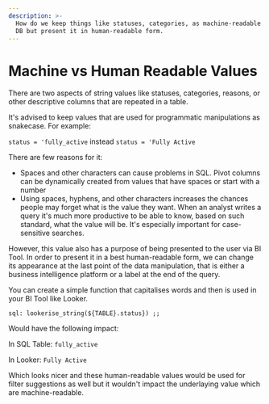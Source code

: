 ```yaml
---
description: >-
  How do we keep things like statuses, categories, as machine-readable values in
  DB but present it in human-readable form.
---
```


# Machine vs Human Readable Values

There are two aspects of string values like statuses, categories, reasons, or other descriptive columns that are repeated in a table.

It's advised to keep values that are used for programmatic manipulations as snakecase. For example:

`status = 'fully_active` instead `status = 'Fully Active`

There are few reasons for it:

* Spaces and other characters can cause problems in SQL. Pivot columns can be dynamically created from values that have spaces or start with a number
* Using spaces, hyphens, and other characters increases the chances people may forget what is the value they want. When an analyst writes a query it's much more productive to be able to know, based on such standard, what the value will be. It's especially important for case-sensitive searches.

However, this value also has a purpose of being presented to the user via BI Tool. In order to present it in a best human-readable form, we can change its appearance at the last point of the data manipulation, that is either a business intelligence platform or a label at the end of the query.

You can create a simple function that capitalises words and then is used in your BI Tool like Looker.&#x20;

`sql: lookerise_string(${TABLE}.status}) ;;`

Would have the following impact:

In SQL Table: `fully_active`

In Looker: `Fully Active`

Which looks nicer and these human-readable values would be used for filter suggestions as well but it wouldn't impact the underlaying value which are machine-readable.&#x20;
